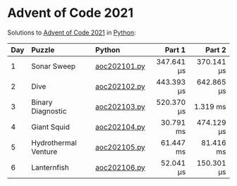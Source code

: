 # Advent of Code 2021

Solutions to [Advent of Code 2021](https://adventofcode.com/2021/) in [Python](https://www.python.org/):

| Day  | Puzzle               | Python                                               |     Part 1 |     Part 2 |
| :--- | :------------------- | :--------------------------------------------------- | ---------: | ---------: |
| 1    | Sonar Sweep          | [aoc202101.py](01_sonar_sweep/aoc202101.py)          | 347.641 μs | 370.141 μs |
| 2    | Dive                 | [aoc202102.py](02_dive/aoc202102.py)                 | 443.393 μs | 642.865 μs |
| 3    | Binary Diagnostic    | [aoc202103.py](03_binary_diagnostic/aoc202103.py)    | 520.370 μs |   1.319 ms |
| 4    | Giant Squid          | [aoc202104.py](04_giant_squid/aoc202104.py)          |  30.791 ms | 474.129 μs |
| 5    | Hydrothermal Venture | [aoc202105.py](05_hydrothermal_venture/aoc202105.py) |  61.447 ms |  81.416 ms |
| 6    | Lanternfish          | [aoc202106.py](06_lanternfish/aoc202106.py)          |  52.041 μs | 150.301 μs |

